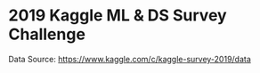 # 2019 Kaggle ML & DS Survey Challenge
Data Source: https://www.kaggle.com/c/kaggle-survey-2019/data
